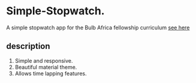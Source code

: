 # Simple-Stopwatch.

A simple stopwatch app for the Bulb Africa fellowship curriculum
[see here](https://joshuromi.github.io/Simple-Stopwatch/)

## description

1. Simple and responsive.
2. Beautiful material theme.
3. Allows time lapping features.
